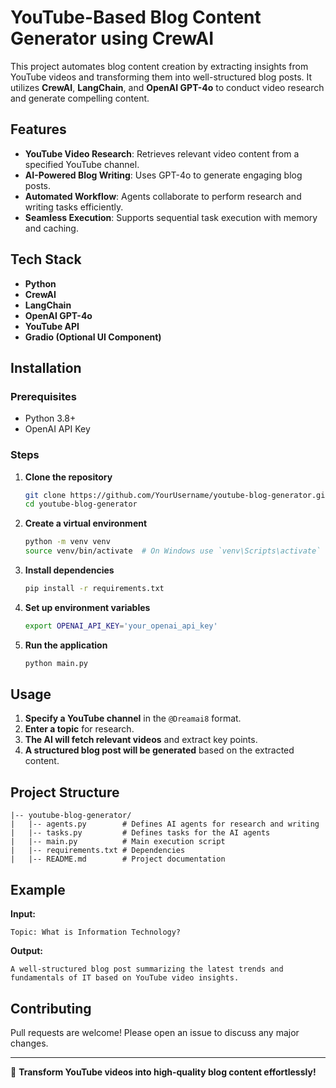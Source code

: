 # YouTube-Based Blog Content Generator using CrewAI

This project automates blog content creation by extracting insights from YouTube videos and transforming them into well-structured blog posts. It utilizes **CrewAI**, **LangChain**, and **OpenAI GPT-4o** to conduct video research and generate compelling content.

## Features
- **YouTube Video Research**: Retrieves relevant video content from a specified YouTube channel.
- **AI-Powered Blog Writing**: Uses GPT-4o to generate engaging blog posts.
- **Automated Workflow**: Agents collaborate to perform research and writing tasks efficiently.
- **Seamless Execution**: Supports sequential task execution with memory and caching.

## Tech Stack
- **Python**
- **CrewAI**
- **LangChain**
- **OpenAI GPT-4o**
- **YouTube API**
- **Gradio (Optional UI Component)**

## Installation

### Prerequisites
- Python 3.8+
- OpenAI API Key

### Steps

1. **Clone the repository**
   ```bash
   git clone https://github.com/YourUsername/youtube-blog-generator.git
   cd youtube-blog-generator
   ```

2. **Create a virtual environment**
   ```bash
   python -m venv venv
   source venv/bin/activate  # On Windows use `venv\Scripts\activate`
   ```

3. **Install dependencies**
   ```bash
   pip install -r requirements.txt
   ```

4. **Set up environment variables**
   ```bash
   export OPENAI_API_KEY='your_openai_api_key'
   ```

5. **Run the application**
   ```bash
   python main.py
   ```

## Usage

1. **Specify a YouTube channel** in the `@Dreamai8` format.
2. **Enter a topic** for research.
3. **The AI will fetch relevant videos** and extract key points.
4. **A structured blog post will be generated** based on the extracted content.

## Project Structure
```
|-- youtube-blog-generator/
|   |-- agents.py        # Defines AI agents for research and writing
|   |-- tasks.py         # Defines tasks for the AI agents
|   |-- main.py          # Main execution script
|   |-- requirements.txt # Dependencies
|   |-- README.md        # Project documentation
```

## Example

**Input:**
```
Topic: What is Information Technology?
```

**Output:**
```
A well-structured blog post summarizing the latest trends and fundamentals of IT based on YouTube video insights.
```

## Contributing
Pull requests are welcome! Please open an issue to discuss any major changes.

---
🚀 **Transform YouTube videos into high-quality blog content effortlessly!**

